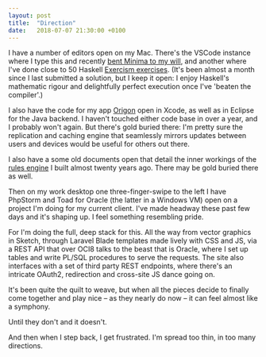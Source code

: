 ```yaml
---
layout: post
title:  "Direction"
date:   2018-07-07 21:30:00 +0100
---
```

I have a number of editors open on my Mac. There's the VSCode instance where I type this and recently [bent Minima to my will](/under-construction), and another where I've done close to 50 Haskell [Exercism exercises](http://exercism.io/andersblehr). (It's been almost a month since I last submitted a solution, but I keep it open: I enjoy Haskell's mathematic rigour and delightfully perfect execution once I've 'beaten the compiler'.)

I also have the code for my app [Origon](https://github.com/andersblehr/Scrapbook#origon---shared-contact-lists-2015) open in Xcode, as well as in Eclipse for the Java backend. I haven't touched either code base in over a year, and I probably won't again. But there's gold buried there: I'm pretty sure the replication and caching engine that seamlessly mirrors updates between users and devices would be useful for others out there.

I also have a some old documents open that detail the inner workings of the [rules engine](https://github.com/andersblehr/Scrapbook#reactive-rules-engine-1999) I built almost twenty years ago. There may be gold buried there as well.

Then on my work desktop one three-finger-swipe to the left I have PhpStorm and Toad for Oracle (the latter in a Windows VM) open on a project I'm doing for my current client. I've made headway these past few days and it's shaping up. I feel something resembling pride.

For I'm doing the full, deep stack for this. All the way from vector graphics in Sketch, through Laravel Blade templates made lively with CSS and JS, via a REST API that over OCI8 talks to the beast that is Oracle, where I set up tables and write PL/SQL procedures to serve the requests. The site also interfaces with a set of third party REST endpoints, where there's an intricate OAuth2, redirection and cross-site JS dance going on.

It's been quite the quilt to weave, but when all the pieces decide to finally come together and play nice – as they nearly do now – it can feel almost like a symphony.

Until they don't and it doesn't.

And then when I step back, I get frustrated. I'm spread too thin, in too many directions.